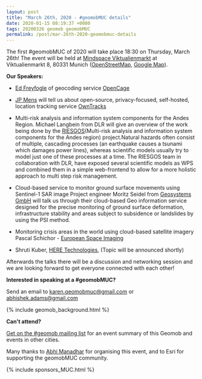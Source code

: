 ```yaml
--- 
layout: post
title: "March 26th, 2020 - #geomobMUC details"
date: 2020-01-15 08:19:37 +0000
tags: 20200326 geomob geomobMUC
permalink: /post/mar-26th-2020-geomobmuc-details
---
```



The first #geomobMUC of 2020 will take place 18:30 on Thursday, March 26th!
The event will be held at [Mindspace Viktualienmarkt](https://www.mindspace.me/munich/viktualienmarkt/) at Viktualienmarkt 8, 80331 Munich ([OpenStreetMap](https://www.openstreetmap.org/#map=19/48.13542/11.57527), [Google Map](https://goo.gl/maps/auJu15Jo7vyVEZqx9)).


**Our Speakers:**

  * [Ed Freyfogle](https://twitter.com/freyfogle) of geocoding service [OpenCage](https://opencagedata.com/)

  * [JP Mens](https://twitter.com/jpmens) will tell us about open-source,
  privacy-focused, self-hosted, location tracking service [OwnTracks](https://owntracks.org/)
  
  * Multi-risk analysis and information system components for the Andes Region.
  Michael Langbein from DLR will give an overview of the work being done by the [RIESGOS](https://www.riesgos.de/en/)(Multi-risk
  analysis and information system components for the Andes region) project.Natural hazards often consist of multiple, cascading
  processes (an earthquake causes a tsunami which damages power lines), whereas scientific models usually try to model just one of these
  processes at a time. The RIESGOS team in collaboration with DLR, have exposed several scientific models as WPS and combined them in a
  simple web-frontend to allow for a more holistic approach to multi step risk management.
  
   * Cloud-based service to monitor ground surface movements using Sentinel-1 SAR image
   Project engineer Moritz Seidel from [Geosystems GmbH](https://www.geosystems.de/) will talk us through their cloud-based Geo
   information service designed for the precise monitoring of ground surface deformation, infrastructure stability and areas subject to
   subsidence or landslides by using the PSI method.
   
   * Monitoring crisis areas in the world using cloud-based satellite imagery
   Pascal Schichor - [European Space Imaging](https://www.euspaceimaging.com/)
   
   * Shruti Kuber, [HERE Technologies](https://www.here.com/), (Topic will be announced shortly)
   

Afterwards the talks there will be a discussion and networking session and we are looking forward to get everyone connected with each other!

**Interested in speaking at a #geomobMUC?**

Send an email to karen.geomobmuc@gmail.com or abhishek.adams@gmail.com

{% include geomob_background.html %}

**Can't attend?**

[Get on the #geomob mailing list](/mailing-list) for an event summary of this Geomob and events in other cities. 

Many thanks to [Abhi Manadhar](https://twitter.com/abheeman) for organising this event, and to Esri for supporting the geomobMUC community.

{% include sponsors_MUC.html %}


